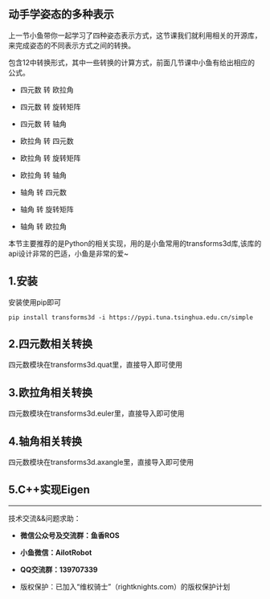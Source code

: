 ## 动手学姿态的多种表示

上一节小鱼带你一起学习了四种姿态表示方式，这节课我们就利用相关的开源库，来完成姿态的不同表示方式之间的转换。


包含12中转换形式，其中一些转换的计算方式，前面几节课中小鱼有给出相应的公式。

- 四元数 转 欧拉角
- 四元数 转 旋转矩阵
- 四元数 转 轴角

- 欧拉角 转 四元数
- 欧拉角 转 旋转矩阵
- 欧拉角 转 轴角

- 轴角 转 四元数
- 轴角 转 旋转矩阵
- 轴角 转 欧拉角


本节主要推荐的是Python的相关实现，用的是小鱼常用的transforms3d库,该库的api设计非常的巴适，小鱼是非常的爱~

## 1.安装

安装使用pip即可

```
pip install transforms3d -i https://pypi.tuna.tsinghua.edu.cn/simple
```

## 2.四元数相关转换

四元数模块在transforms3d.quat里，直接导入即可使用



## 3.欧拉角相关转换

四元数模块在transforms3d.euler里，直接导入即可使用


## 4.轴角相关转换

四元数模块在transforms3d.axangle里，直接导入即可使用


## 5.C++实现Eigen

--------------

技术交流&&问题求助：

- **微信公众号及交流群：鱼香ROS**
- **小鱼微信：AiIotRobot**
- **QQ交流群：139707339**

- 版权保护：已加入“维权骑士”（rightknights.com）的版权保护计划
